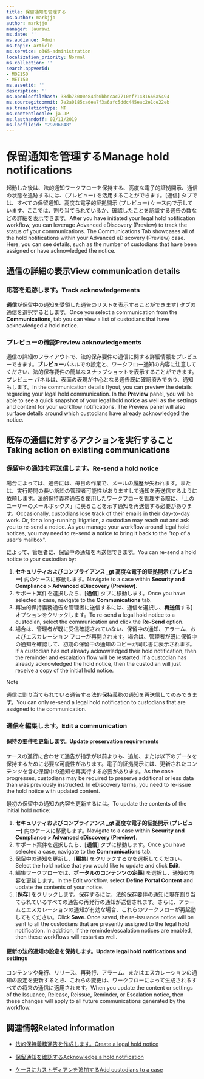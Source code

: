 ```yaml
---
title: 保留通知を管理する
ms.author: markjjo
author: markjjo
manager: laurawi
ms.date: ''
ms.audience: Admin
ms.topic: article
ms.service: o365-administration
localization_priority: Normal
ms.collection: ''
search.appverid:
- MOE150
- MET150
ms.assetid: ''
description: ''
ms.openlocfilehash: 38db73000e84db0bbdcac7710ef71431666a5494
ms.sourcegitcommit: 7e2a0185cadea7f3a6afc5ddc445eac2e1ce22eb
ms.translationtype: MT
ms.contentlocale: ja-JP
ms.lasthandoff: 02/11/2019
ms.locfileid: "29706048"
---
```

# <a name="manage-hold-notifications"></a><span data-ttu-id="80dd4-102">保留通知を管理する</span><span class="sxs-lookup"><span data-stu-id="80dd4-102">Manage hold notifications</span></span>

<span data-ttu-id="80dd4-p101">起動した後は、法的通知ワークフローを保持する、高度な電子的証拠開示、通信の状態を追跡するには、(プレビュー) を活用することができます。[通信] タブでは、すべての保留通知、高度な電子的証拠開示 (プレビュー) ケース内で示しています。ここでは、割り当てられているか、確認したことを認識する通告の数などの詳細を表示できます。</span><span class="sxs-lookup"><span data-stu-id="80dd4-p101">After you have initiated your legal hold notification workflow, you can leverage  Advanced eDiscovery (Preview) to track the status of your communications. The Communications Tab showcases all of the hold notifications within your Advanced eDiscovery (Preview) case. Here, you can see details, such as the number of custodians that have been assigned or have acknowledged the notice.</span></span>

## <a name="view-communication-details"></a><span data-ttu-id="80dd4-106">通信の詳細の表示</span><span class="sxs-lookup"><span data-stu-id="80dd4-106">View communication details</span></span>

### <a name="track-acknowledgements"></a><span data-ttu-id="80dd4-107">応答を追跡します。</span><span class="sxs-lookup"><span data-stu-id="80dd4-107">Track acknowledgements</span></span>

<span data-ttu-id="80dd4-108">**通信**が保留中の通知を受領した通告のリストを表示することができます] タブの通信を選択するとします。</span><span class="sxs-lookup"><span data-stu-id="80dd4-108">Once you select a communication from the **Communications**, tab you can view a list of custodians that have acknowledged a hold notice.</span></span> 

### <a name="preview-acknowledgements"></a><span data-ttu-id="80dd4-109">プレビューの確認</span><span class="sxs-lookup"><span data-stu-id="80dd4-109">Preview acknowledgements</span></span>

<span data-ttu-id="80dd4-p102">通信の詳細のフライアウトで、法的保存要件の通信に関する詳細情報をプレビューできます。**プレビュー**パネルでの設定と、ワークフロー通知の内容に注意してください、法的保存要件の簡単なスナップショットを表示することができます。プレビュー パネルは、表面の表現が中心となる通告既に確認済みであり、通知もします。</span><span class="sxs-lookup"><span data-stu-id="80dd4-p102">In the communication details flyout, you can preview the details regarding your legal hold communication. In the **Preview** panel, you will be able to see a quick snapshot of your legal hold notice as well as the settings and content for your workflow notifications. The Preview panel will also surface details around which custodians have already acknowledged the notice.</span></span>

## <a name="taking-action-on-existing-communications"></a><span data-ttu-id="80dd4-113">既存の通信に対するアクションを実行すること</span><span class="sxs-lookup"><span data-stu-id="80dd4-113">Taking action on existing communications</span></span>

### <a name="re-send-a-hold-notice"></a><span data-ttu-id="80dd4-114">保留中の通知を再送信します。</span><span class="sxs-lookup"><span data-stu-id="80dd4-114">Re-send a hold notice</span></span>

<span data-ttu-id="80dd4-p103">場合によっては、通告には、毎日の作業で、メールの履歴が失われます。または、実行時間の長い訴訟の管理者可能性がありますして通知を再送信するように依頼します。法的保持義務通告を使用したワークフローを管理する際に、「上のユーザーのメールボックス」に戻ることを示す通知を再送信する必要があります。</span><span class="sxs-lookup"><span data-stu-id="80dd4-p103">Occasionally, custodians lose track of their emails in their day-to-day work. Or, for a long-running litigation, a custodian may reach out and ask you to re-send a notice. As you manage your workflow around legal hold notices, you may need to re-send a notice to bring it back to the "top of a user's mailbox".</span></span>

<span data-ttu-id="80dd4-118">によって、管理者に、保留中の通知を再送信できます。</span><span class="sxs-lookup"><span data-stu-id="80dd4-118">You can re-send a hold notice to your custodian by:</span></span>
1. <span data-ttu-id="80dd4-119">**セキュリティおよびコンプライアンス _gt 高度な電子的証拠開示 (プレビュー)** 内のケースに移動します。</span><span class="sxs-lookup"><span data-stu-id="80dd4-119">Navigate to a case within **Security and Compliance > Advanced eDiscovery (Preview)**.</span></span>
2. <span data-ttu-id="80dd4-120">サポート案件を選択したら、[**通信**] タブに移動します。</span><span class="sxs-lookup"><span data-stu-id="80dd4-120">Once you have selected a case, navigate to the **Communications** tab.</span></span>
3. <span data-ttu-id="80dd4-121">再法的保持義務通告を管理者に送信するには、通信を選択し、**再送信**する] オプションをクリックします。</span><span class="sxs-lookup"><span data-stu-id="80dd4-121">To re-send a legal hold notice to a custodian, select the communication and click the **Re-Send** option.</span></span>
4. <span data-ttu-id="80dd4-p104">場合は、管理者が既に受信確認されていない、保留中の通知、アラーム、およびエスカレーション フローが再開されます。場合は、管理者が既に保留中の通知を確認して、初期の保留中の通知のコピーが同じ書に表示されます。</span><span class="sxs-lookup"><span data-stu-id="80dd4-p104">If a custodian has not already acknowledged their hold notification, then the reminder and escalation flow will be restarted. If a custodian has already acknowledged the hold notice, then the custodian will just receive a copy of the initial hold notice.</span></span>

> [!NOTE]
> <span data-ttu-id="80dd4-124">通信に割り当てられている通告する法的保持義務の通知を再送信してのみできます。</span><span class="sxs-lookup"><span data-stu-id="80dd4-124">You can only re-send a legal hold notification to custodians that are assigned to the communication.</span></span> 

### <a name="edit-a-communication"></a><span data-ttu-id="80dd4-125">通信を編集します。</span><span class="sxs-lookup"><span data-stu-id="80dd4-125">Edit a communication</span></span>

#### <a name="update-preservation-requirements"></a><span data-ttu-id="80dd4-126">保持の要件を更新します。</span><span class="sxs-lookup"><span data-stu-id="80dd4-126">Update preservation requirements</span></span>
  
<span data-ttu-id="80dd4-p105">ケースの進行に合わせて通告が指示が以前よりも、追加、または以下のデータを保持するために必要な可能性があります。電子的証拠開示には、更新されたコンテンツを含む保留中の通知を再実行する必要があります。</span><span class="sxs-lookup"><span data-stu-id="80dd4-p105">As the case progresses, custodians may be required to preserve additional or less data than was previously instructed. In eDiscovery terms, you need to re-issue the hold notice with updated content.</span></span>

<span data-ttu-id="80dd4-129">最初の保留中の通知の内容を更新するには。</span><span class="sxs-lookup"><span data-stu-id="80dd4-129">To update the contents of the initial hold notice:</span></span>

1. <span data-ttu-id="80dd4-130">**セキュリティおよびコンプライアンス _gt 高度な電子的証拠開示 (プレビュー)** 内のケースに移動します。</span><span class="sxs-lookup"><span data-stu-id="80dd4-130">Navigate to a case within **Security and Compliance > Advanced eDiscovery (Preview)**.</span></span>
2. <span data-ttu-id="80dd4-131">サポート案件を選択したら、[**通信**] タブに移動します。</span><span class="sxs-lookup"><span data-stu-id="80dd4-131">Once you have selected a case, navigate to the **Communications** tab.</span></span>
3. <span data-ttu-id="80dd4-132">保留中の通知を更新し、[**編集**] をクリックするかを選択してください。</span><span class="sxs-lookup"><span data-stu-id="80dd4-132">Select the hold notice that you would like to update and click **Edit**.</span></span>
4. <span data-ttu-id="80dd4-133">編集ワークフローでは、**ポータルのコンテンツの定義**] を選択し、通知の内容を更新します。</span><span class="sxs-lookup"><span data-stu-id="80dd4-133">In the Edit workflow, select **Define Portal Content** and update the contents of your notice.</span></span> 
5. <span data-ttu-id="80dd4-p106">[**保存**] をクリックします。保存するには、法的保存要件の通知に現在割り当てられているすべての通告の再発行の通知が送信されます。さらに、アラームとエスカレーションの通知が有効な場合、これらのワークフローが再起動してもください。</span><span class="sxs-lookup"><span data-stu-id="80dd4-p106">Click **Save**. Once saved, the re-issuance notice will be sent to all the custodians that are presently assigned to the legal hold notification. In addition, if the reminder/escalation notices are enabled, then these workflows will restart as well.</span></span> 


#### <a name="update-legal-hold-notifications-and-settings"></a><span data-ttu-id="80dd4-137">更新の法的通知の設定を保持します。</span><span class="sxs-lookup"><span data-stu-id="80dd4-137">Update legal hold notifications and settings</span></span>

<span data-ttu-id="80dd4-138">コンテンツや発行、リリース、再発行、アラーム、またはエスカレーションの通知の設定を更新するとき、これらの変更は、ワークフローによって生成されるすべての将来の通信に適用されます。</span><span class="sxs-lookup"><span data-stu-id="80dd4-138">When you update the content or settings of the Issuance, Release, Reissue, Reminder, or Escalation notice, then these changes will apply to all future communications generated by the workflow.</span></span>

## <a name="related-information"></a><span data-ttu-id="80dd4-139">関連情報</span><span class="sxs-lookup"><span data-stu-id="80dd4-139">Related information</span></span> 

- [<span data-ttu-id="80dd4-140">法的保持義務通告を作成します。</span><span class="sxs-lookup"><span data-stu-id="80dd4-140">Create a legal hold notice</span></span>](create-hold-notification.md)
    
- [<span data-ttu-id="80dd4-141">保留通知を確認する</span><span class="sxs-lookup"><span data-stu-id="80dd4-141">Acknowledge a hold notification</span></span>](acknowledge-hold-notification.md)
    
- [<span data-ttu-id="80dd4-142">ケースにカストディアンを追加する</span><span class="sxs-lookup"><span data-stu-id="80dd4-142">Add custodians to a case</span></span>](add-custodians-to-case.md)